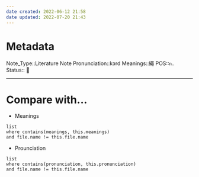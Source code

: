 ```yaml
---
date created: 2022-06-12 21:58
date updated: 2022-07-20 21:43
---
```


# Metadata

Note_Type::Literature Note
Pronunciation::kɔrd
Meanings::繩
POS::`n.`
Status:: 👶

---

# Compare with...

- Meanings

```dataview
list
where contains(meanings, this.meanings)
and file.name != this.file.name
```

- Prounciation

```dataview
list
where contains(pronunciation, this.pronunciation)
and file.name != this.file.name
```
